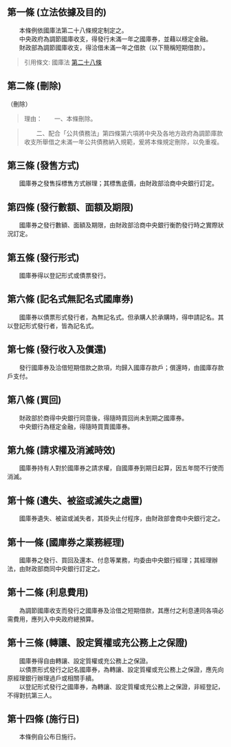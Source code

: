 第一條 (立法依據及目的)
-----------------------
　　本條例依國庫法第二十八條規定制定之。  
　　中央政府為調節國庫收支，得發行未滿一年之國庫券，並藉以穩定金融。  
　　財政部為調節國庫收支，得洽借未滿一年之借款（以下簡稱短期借款）。  
> 引用條文: 國庫法 [第二十八條](../../財政金融/國庫/國庫法.md#第二十八條-發行國庫券或借款)



第二條 (刪除)
-------------
（刪除）  
> 理由：　　一、本條刪除。

> 　　二、配合「公共債務法」第四條第六項將中央及各地方政府為調節庫款收支所舉借之未滿一年公共債務納入規範，爰將本條規定刪除，以免重複。



第三條 (發售方式)
-----------------
　　國庫券之發售採標售方式辦理；其標售底價，由財政部洽商中央銀行訂定。  


第四條 (發行數額、面額及期限)
-----------------------------
　　國庫券之發行數額、面額及期限，由財政部洽商中央銀行衡酌發行時之實際狀況訂定。  


第五條 (發行形式)
-----------------
　　國庫券得以登記形式或債票發行。  


第六條 (記名式無記名式國庫券)
-----------------------------
　　國庫券以債票形式發行者，為無記名式。但承購人於承購時，得申請記名。其以登記形式發行者，皆為記名式。  


第七條 (發行收入及償還)
-----------------------
　　發行國庫券及洽借短期借款之款項，均歸入國庫存款戶；償還時，由國庫存款戶支付。  


第八條 (買回)
-------------
　　財政部於商得中央銀行同意後，得隨時買回尚未到期之國庫券。  
　　中央銀行為穩定金融，得隨時買賣國庫券。  


第九條 (請求權及消滅時效)
-------------------------
　　國庫券持有人對於國庫券之請求權，自國庫券到期日起算，因五年間不行使而消滅。  


第十條 (遺失、被盜或滅失之處置)
-------------------------------
　　國庫券遺失、被盜或滅失者，其掛失止付程序，由財政部會商中央銀行定之。  


第十一條 (國庫券之業務經理)
---------------------------
　　國庫券之發行、買回及還本、付息等業務，均委由中央銀行經理；其經理辦法，由財政部商同中央銀行訂定之。  


第十二條 (利息費用)
-------------------
　　為調節國庫收支而發行之國庫券及洽借之短期借款，其應付之利息連同各項必需費用，應列入中央政府總預算。  


第十三條 (轉讓、設定質權或充公務上之保證)
-----------------------------------------
　　國庫券得自由轉讓、設定質權或充公務上之保證。  
　　以債票形式發行之記名國庫券，為轉讓、設定質權或充公務上之保證，應先向原經理銀行辦理過戶或相關手續。  
　　以登記形式發行之國庫券，為轉讓、設定質權或充公務上之保證，非經登記，不得對抗第三人。  


第十四條 (施行日)
-----------------
　　本條例自公布日施行。